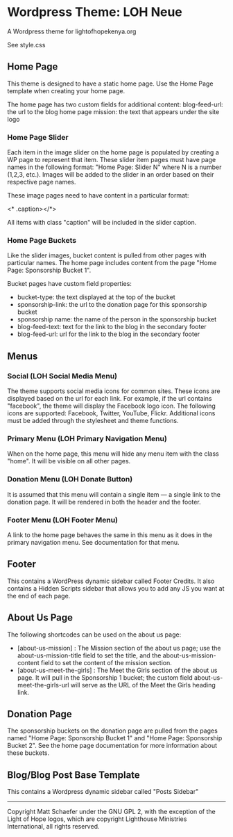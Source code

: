 # Wordpress Theme: LOH Neue

A Wordpress theme for lightofhopekenya.org

See style.css

## Home Page

This theme is designed to have a static home page. Use the Home Page template when creating your home page.

The home page has two custom fields for additional content:
blog-feed-url: the url to the blog home page
mission: the text that appears under the site logo

### Home Page Slider

Each item in the image slider on the home page is populated by creating a WP page to represent that item. These slider item pages must have page names in the following format: "Home Page: Slider N" where N is a number (1,2,3, etc.). Images will be added to the slider in an order based on their respective page names.

These image pages need to have content in a particular format: 

   <a><img></a><* .caption></*>

All items with class "caption" will be included in the slider caption.

### Home Page Buckets

Like the slider images, bucket content is pulled from other pages with particular names. The home page includes content from the page "Home Page: Sponsorship Bucket 1".

Bucket pages have custom field properties:
- bucket-type: the text displayed at the top of the bucket
- sponsorship-link: the url to the donation page for this sponsorship bucket
- sponsorship name: the name of the person in the sponsorship bucket
- blog-feed-text: text for the link to the blog in the secondary footer
- blog-feed-url: url for the link to the blog in the secondary footer

## Menus

### Social (LOH Social Media Menu)

The theme supports social media icons for common sites. These icons are displayed based on the url for each link. For example, if the url contains "facebook", the theme will display the Facebook logo icon. The following icons are supported:
Facebook, Twitter, YouTube, Flickr. Additional icons must be added through the stylesheet and theme functions.

### Primary Menu (LOH Primary Navigation Menu)

When on the home page, this menu will hide any menu item with the class "home". It will be visible on all other pages.

### Donation Menu (LOH Donate Button)

It is assumed that this menu will contain a single item — a single link to the donation page. It will be rendered in both the header and the footer.

### Footer Menu (LOH Footer Menu)

A link to the home page behaves the same in this menu as it does in the primary navigation menu. See documentation for that menu.
    
## Footer

This contains a WordPress dynamic sidebar called Footer Credits. It also contains a Hidden Scripts sidebar that allows you to add any JS you want at the end of each page.

## About Us Page

The following shortcodes can be used on the about us page:

- [about-us-mission] : The Mission section of the about us page; use the about-us-mission-title field to set the title, and the about-us-mission-content field to set the content of the mission section.
- [about-us-meet-the-girls] : The Meet the Girls section of the about us page. It will pull in the Sponsorship 1 bucket; the custom field about-us-meet-the-girls-url will serve as the URL of the Meet the Girls heading link.

## Donation Page

The sponsorship buckets on the donation page are pulled from the pages named "Home Page: Sponsorship Bucket 1" and "Home Page: Sponsorship Bucket 2". See the home page documentation for more information about these buckets.

## Blog/Blog Post Base Template

This contains a Wordpress dynamic sidebar called "Posts Sidebar"

--------------------------

Copyright Matt Schaefer under the GNU GPL 2, with the exception of the Light of Hope logos, which are copyright Lighthouse Ministries International, all rights reserved.
